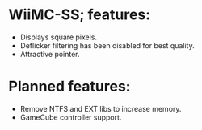 # WiiMC-SS; features:
- Displays square pixels.
- Deflicker filtering has been disabled for best quality.
- Attractive pointer.


# Planned features:
- Remove NTFS and EXT libs to increase memory.
- GameCube controller support.
